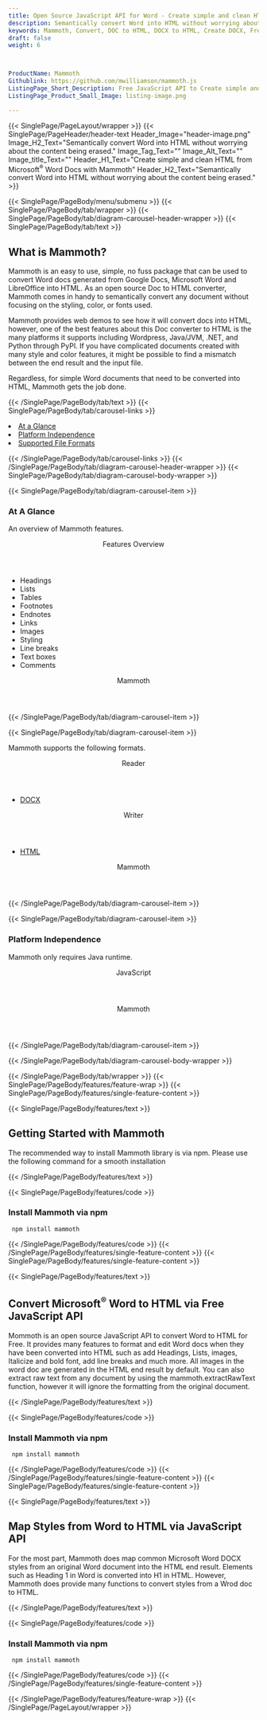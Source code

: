 ```yaml
---
title: Open Source JavaScript API for Word - Create simple and clean HTML from Word
description: Semantically convert Word into HTML without worrying about the content being erased
keywords: Mammoth, Convert, DOC to HTML, DOCX to HTML, Create DOCX, Free Convert, Conversion API, HTML Generation API, Free API, Free APIs, Free JavaScript APIs, Free DOCX APIs, Free DOCX JavaScript API, Open Source JavaScript API, JavaScript APIS, Create DOCX using JavaScript, Convert DOCX using JQuery, Angualr, JS, Free JS API, JS API
draft: false
weight: 6



ProductName: Mammoth
Githublink: https://github.com/mwilliamson/mammoth.js
ListingPage_Short_Description: Free JavaScript API to Create simple and clean HTML from Word Docs.
ListingPage_Product_Small_Image: listing-image.png 

---
```


{{< SinglePage/PageLayout/wrapper >}}
{{< SinglePage/PageHeader/header-text
Header_Image="header-image.png"
Image_H2_Text="Semantically convert Word into HTML without worrying about the content being erased."
Image_Tag_Text=""
Image_Alt_Text=""
Image_title_Text=""
Header_H1_Text="Create simple and clean HTML from Microsoft<sup>®</sup> Word Docs with Mammoth"
Header_H2_Text="Semantically convert Word into HTML without worrying about the content being erased." >}}

{{< SinglePage/PageBody/menu/submenu >}}
{{< SinglePage/PageBody/tab/wrapper >}}
{{< SinglePage/PageBody/tab/diagram-carousel-header-wrapper >}}
{{< SinglePage/PageBody/tab/text >}}



<h2 class="h2title">What is Mammoth?</h2>
<p>Mammoth is an easy to use, simple, no fuss package that can be used to convert Word docs generated from Google Docs, Microsoft Word and LibreOffice into HTML. As an open source Doc to HTML converter, Mammoth comes in handy to semantically convert any document without focusing on the styling, color, or fonts used.</p>
<p>Mammoth provides web demos to see how it will convert docs into HTML, however, one of the best features about this Doc converter to HTML is the many platforms it supports including Wordpress, Java/JVM, .NET, and Python through PyPI. If you have complicated documents created with many style and color features, it might be possible to find a mismatch between the end result and the input file.</p>
<p>Regardless, for simple Word documents that need to be converted into HTML, Mammoth gets the job done.</p>

{{< /SinglePage/PageBody/tab/text >}}
{{< SinglePage/PageBody/tab/carousel-links >}}

<li data-target="#diagramcarousel" data-slide-to="0"><a href="#">At a Glance</a></li>
<li data-target="#diagramcarousel" data-slide-to="2"><a href="#">Platform Independence</a></li>
<li data-target="#diagramcarousel" data-slide-to="1"><a class="activetab" href="#">Supported File Formats</a></li>


{{< /SinglePage/PageBody/tab/carousel-links >}}
{{< /SinglePage/PageBody/tab/diagram-carousel-header-wrapper >}}
{{< SinglePage/PageBody/tab/diagram-carousel-body-wrapper >}}

{{< SinglePage/PageBody/tab/diagram-carousel-item >}}
<h3>At A Glance</h3>
<p>An overview of Mammoth features.</p>
<div class="diagram1 d1-poi">
<div class="d1-row">
<div class="d1-col d1-right"><header>Features Overview</header>
<ul>
<li>Headings</li>
<li>Lists</li>
<li>Tables</li>
<li>Footnotes</li>
<li>Endnotes</li>
<li>Links</li>
<li>Images</li>
<li>Styling</li>
<li>Line breaks</li>
<li>Text boxes</li>
<li>Comments</li>
</ul>
</div>
</div>
<!--/row-->
<div class="d1-logo" style="border: none;"><header>Mammoth</header><footer><small></small></footer></div>
<!--/logo--></div>
<!--/diagram1-->
{{< /SinglePage/PageBody/tab/diagram-carousel-item >}}

{{< SinglePage/PageBody/tab/diagram-carousel-item >}}
<p>Mammoth supports the following formats.</p>
<div class="diagram1 d2 d1-poi">
<div class="d1-row">
<div class="d1-col d1-left"><header><i class="fa fa-arrows-v"> </i> Reader</header>
<ul>
<li><a href="https://docs.fileformat.com/word-processing/docx/">DOCX</a></li>
</ul>
</div>
<!--/left-->
<div class="d1-col d1-right"><header><i class="fa fa-long-arrow-down"> </i> Writer</header>
<ul>
<li><a href="https://docs.fileformat.com/web/html/">HTML</a> </li>
</ul>
</div>
<!--/right--></div>
<!--/row-->
<div class="d1-logo" style="border: none;"><header>Mammoth</header><footer><small></small></footer></div>
<!--/logo--></div>
<!--/diagram2-->
{{< /SinglePage/PageBody/tab/diagram-carousel-item >}}

{{< SinglePage/PageBody/tab/diagram-carousel-item >}}
<h3>Platform Independence</h3>
<p>Mammoth only requires Java runtime.</p>
<div class="diagram1 d1-poi">
<div class="d1-row">
<div class="d1-col d1-left"><header><i class="fa fa-cubes"> </i>JavaScript</header></div>
<!--/left-->
<div class="d1-col d1-right"> </div>
<!--/right--></div>
<!--/row-->
<div class="d1-logo" style="border: none;"><header>Mammoth</header><footer><small></small></footer></div>
<!--/logo--></div>
<!--/diagram2 -->
{{< /SinglePage/PageBody/tab/diagram-carousel-item >}}

{{< /SinglePage/PageBody/tab/diagram-carousel-body-wrapper >}}

{{< /SinglePage/PageBody/tab/wrapper >}}
{{< SinglePage/PageBody/features/feature-wrap >}}
{{< SinglePage/PageBody/features/single-feature-content >}}

{{< SinglePage/PageBody/features/text >}}
<h2 class="h2title">Getting Started with Mammoth</h2>
<p>The recommended way to install Mammoth library is via npm. Please use the following command for a smooth installation</p>
{{< /SinglePage/PageBody/features/text >}}

{{< SinglePage/PageBody/features/code >}}
<h3><strong>Install Mammoth via npm</strong></h3>
<pre><code class="html"> npm install mammoth </code></pre>

{{< /SinglePage/PageBody/features/code >}}
{{< /SinglePage/PageBody/features/single-feature-content >}}
{{< SinglePage/PageBody/features/single-feature-content >}}

{{< SinglePage/PageBody/features/text >}}
<h2 class="h2title">Convert Microsoft<sup>®</sup> Word to HTML via Free JavaScript API</h2>
<p>Mommoth is an open source JavaScript API to convert Word to HTML for Free. It provides many features to format and edit Word docs when they have been converted into HTML such as add Headings, Lists, images, Italicize and bold font, add line breaks and much more. All images in the word doc are generated in the HTML end result by default. You can also extract raw text from any document by using the mammoth.extractRawText function, however it will ignore the formatting from the original document.</p>

{{< /SinglePage/PageBody/features/text >}}

{{< SinglePage/PageBody/features/code >}}
<h3><strong>Install Mammoth via npm</strong></h3>
<pre><code class="html"> npm install mammoth </code></pre>

{{< /SinglePage/PageBody/features/code >}}
{{< /SinglePage/PageBody/features/single-feature-content >}}
{{< SinglePage/PageBody/features/single-feature-content >}}

{{< SinglePage/PageBody/features/text >}}
<h2 class="h2title">Map Styles from Word to HTML via JavaScript API</h2>
<p>For the most part, Mammoth does map common Microsoft Word DOCX styles from an original Word document into the HTML end result. Elements such as Heading 1 in Word is converted into H1 in HTML. However, Mammoth does provide many functions to convert styles from a Wrod doc to HTML.</p>

{{< /SinglePage/PageBody/features/text >}}

{{< SinglePage/PageBody/features/code >}}
<h3><strong>Install Mammoth via npm</strong></h3>
<pre><code class="html"> npm install mammoth </code></pre>

{{< /SinglePage/PageBody/features/code >}}
{{< /SinglePage/PageBody/features/single-feature-content >}}

{{< /SinglePage/PageBody/features/feature-wrap >}}
{{< /SinglePage/PageLayout/wrapper >}}